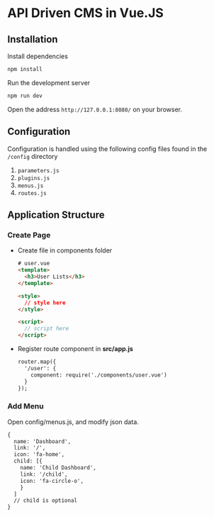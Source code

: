 # API Driven CMS in Vue.JS

## Installation

Install dependencies

``` bash
npm install
```

Run the development server
``` bash
npm run dev
```

Open the address `http://127.0.0.1:8080/` on your browser.

## Configuration

Configuration is handled using the following config files found in the `/config` directory
 
 1. `parameters.js` 
 4. `plugins.js`
 2. `menus.js`
 3. `routes.js`

## Application Structure

### Create Page
- Create file in components folder

  ``` html
  # user.vue
  <template>
    <h3>User Lists</h3>
  </template>

  <style>
    // style here
  </style>

  <script>
    // script here
  </script>
  ```
- Register route component in **src/app.js**

  ``` html
  router.map({
    '/user': {
      component: require('./components/user.vue')
    }
  });

  ```

### Add Menu
Open config/menus.js, and modify json data.

``` html
{
  name: 'Dashboard',
  link: '/',
  icon: 'fa-home',
  child: [{
    name: 'Child Dashboard',
    link: '/child',
    icon: 'fa-circle-o',
    }
  ] 
  // child is optional
}
```